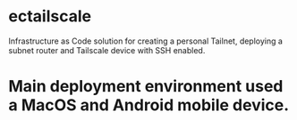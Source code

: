 # ectailscale
Infrastructure as Code solution for creating a personal Tailnet, deploying a subnet router and Tailscale device with SSH enabled.

# Main deployment environment used a MacOS and Android mobile device.
